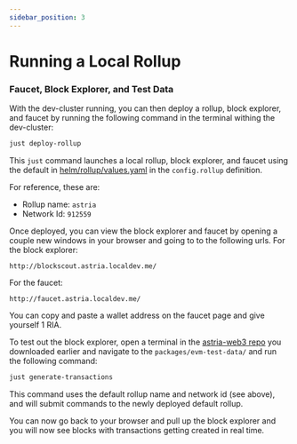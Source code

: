 ```yaml
---
sidebar_position: 3
---
```


# Running a Local Rollup

### Faucet, Block Explorer, and Test Data
With the dev-cluster running, you can then deploy a rollup, block explorer, and
faucet by running the following command in the terminal withing the dev-cluster:

```sh
just deploy-rollup
```

This `just` command launches a local rollup, block explorer, and faucet using
the default in
[helm/rollup/values.yaml](https://github.com/astriaorg/dev-cluster/blob/main/helm/rollup/values.yaml)
in the `config.rollup` definition.

For reference, these are:
- Rollup name: `astria`
- Network Id: `912559`

Once deployed, you can view the block explorer and faucet by opening a couple new windows in your browser and going to to the
following urls.
For the block explorer:
```
http://blockscout.astria.localdev.me/
```
For the faucet:
```
http://faucet.astria.localdev.me/
```

You can copy and paste a wallet address on the faucet page and give yourself 1 RIA. 

To test out the block explorer, open a terminal in the [astria-web3 repo](https://github.com/astriaorg/astria-web3/tree/main) you downloaded earlier and navigate to the `packages/evm-test-data/` and run the following command:
```sh
just generate-transactions
```
This command uses the default rollup name and network id (see above), and will
submit commands to the newly deployed default rollup.

You can now go back to your browser and pull up the block explorer and you will now see blocks with transactions getting created in real time.

